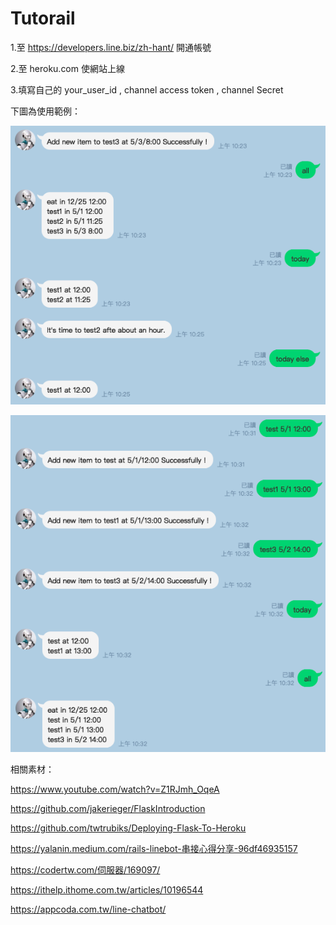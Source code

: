 # Tutorail 
1.至 https://developers.line.biz/zh-hant/ 開通帳號


2.至 heroku.com 使網站上線


3.填寫自己的  your_user_id , channel access token , channel Secret


下圖為使用範例：



![image](https://github.com/johnwalking/Line-Bot-Remind/blob/main/picture1.png)

![image](https://github.com/johnwalking/Line-Bot-Remind/blob/main/picture2.png)

相關素材：


https://www.youtube.com/watch?v=Z1RJmh_OqeA

https://github.com/jakerieger/FlaskIntroduction

https://github.com/twtrubiks/Deploying-Flask-To-Heroku

https://yalanin.medium.com/rails-linebot-串接心得分享-96df46935157

https://codertw.com/伺服器/169097/

https://ithelp.ithome.com.tw/articles/10196544

https://appcoda.com.tw/line-chatbot/

